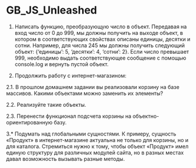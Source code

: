 # GB_JS_Unleashed
1. Написать функцию, преобразующую число в объект. Передавая на вход число от 0 до 999, мы должны получить на выходе объект, в котором в соответствующих свойствах описаны единицы, десятки и сотни. Например, для числа 245 мы должны получить следующий объект: {‘единицы’: 5, ‘десятки’: 4, ‘сотни’: 2}. Если число превышает 999, необходимо выдать соответствующее сообщение с помощью console.log и вернуть пустой объект.

2. Продолжить работу с интернет-магазином:

2.1. В прошлом домашнем задании вы реализовали корзину на базе массивов. Какими объектами можно заменить их элементы?

2.2. Реализуйте такие объекты.

2.3. Перенести функционал подсчета корзины на объектно-ориентированную базу.

3.* Подумать над глобальными сущностями. К примеру, сущность «Продукт» в интернет-магазине актуальна не только для корзины, но и для каталога. Стремиться нужно к тому, чтобы объект «Продукт» имел единую структуру для различных модулей сайта, но в разных местах давал возможность вызывать разные методы.
